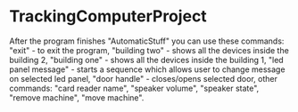# TrackingComputerProject

After the program finishes "AutomaticStuff" you can use these commands: 
"exit" - to exit the program, 
"building two" - shows all the devices inside the building 2, 
"building one" - shows all the devices inside the building 1, 
"led panel message" - starts a sequence which allows user to change message on selected led panel,
"door handle" - closes/opens selected door, 
other commands: "card reader name", "speaker volume", "speaker state", "remove machine", "move machine".
